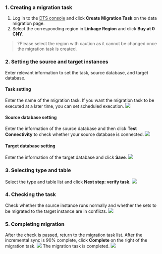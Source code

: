 
### 1. Creating a migration task
1) Log in to the [DTS console](https://console.cloud.tencent.com/dts) and click **Create Migration Task** on the data migration page.
2) Select the corresponding region in **Linkage Region** and click **Buy at 0 CNY**.
>?Please select the region with caution as it cannot be changed once the migration task is created.

### 2. Setting the source and target instances
Enter relevant information to set the task, source database, and target database.

#### Task setting
Enter the name of the migration task. If you want the migration task to be executed at a later time, you can set scheduled execution.
![](https://main.qcloudimg.com/raw/286fd5ccef05146bea9dd758d6634db5.png)

#### Source database setting
Enter the information of the source database and then click **Test Connectivity** to check whether your source database is connected.
![](https://main.qcloudimg.com/raw/dcf2c22d49e2c1e2a290f8bf79ed369f.png)

#### Target database setting
Enter the information of the target database and click **Save**.
![](https://main.qcloudimg.com/raw/58807df689398099800be9b2970ed03b.png)

### 3. Selecting type and table
Select the type and table list and click **Next step: verify task**.
![](https://main.qcloudimg.com/raw/96ed794fa406ee0004ee3682ef3b0d5e.png)

### 4. Checking the task
Check whether the source instance runs normally and whether the sets to be migrated to the target instance are in conflicts.
![](https://main.qcloudimg.com/raw/204d55e7b3c700c4ed62419c879513c5.png)

### 5. Completing migration
After the check is passed, return to the migration task list. After the incremental sync is 90% complete, click **Complete** on the right of the migration task.
![](https://main.qcloudimg.com/raw/120798d5f56bf2db4f68d6203939c718.png)
The migration task is completed.
![](https://main.qcloudimg.com/raw/030ccd93878ef42e924f6fe5cd2b510e.png)

